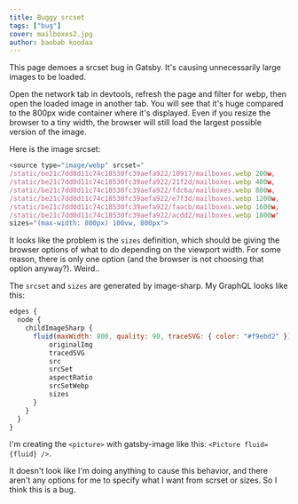 ```yaml
---
title: Buggy srcset
tags: ["bug"]
cover: mailboxes2.jpg
author: baobab koodaa
---
```


This page demoes a srcset bug in Gatsby. It's causing unnecessarily large images to be loaded.

<re-image src="mailboxes2.jpg" fluid=1 opacity=1 title="Photo by Mathyas Kurmann on Unsplash"></re-image>

Open the network tab in devtools, refresh the page and filter for webp, then open the loaded image in another tab.
You will see that it's huge compared to the 800px wide container where it's displayed. Even if you resize the browser
to a tiny width, the browser will still load the largest possible version of the image.

Here is the image srcset:

```javascript
<source type="image/webp" srcset="
/static/be21c7dd0d11c74c18530fc39aefa922/10917/mailboxes.webp 200w,
/static/be21c7dd0d11c74c18530fc39aefa922/21f2d/mailboxes.webp 400w,
/static/be21c7dd0d11c74c18530fc39aefa922/fdc6a/mailboxes.webp 800w,
/static/be21c7dd0d11c74c18530fc39aefa922/e7f3d/mailboxes.webp 1200w,
/static/be21c7dd0d11c74c18530fc39aefa922/faacb/mailboxes.webp 1600w,
/static/be21c7dd0d11c74c18530fc39aefa922/acdd2/mailboxes.webp 1800w" 
sizes="(max-width: 800px) 100vw, 800px">
```

It looks like the problem is the `sizes` definition, which should be giving the browser options of what to do depending
on the viewport width. For some reason, there is only one option (and the browser is not choosing that option anyway?). Weird..

The `srcset` and `sizes` are generated by image-sharp. My GraphQL looks like this:

```javascript
edges {
  node {
    childImageSharp {
      fluid(maxWidth: 800, quality: 90, traceSVG: { color: "#f9ebd2" }) {
          originalImg
          tracedSVG
          src
          srcSet
          aspectRatio
          srcSetWebp
          sizes
      }
    }
  }
}
```

I'm creating the `<picture>` with gatsby-image like this: `<Picture fluid={fluid} />`.

It doesn't look like I'm doing anything to cause this behavior, and there aren't any options for me to specify what I want from scrset or sizes. So I think this is a bug.
